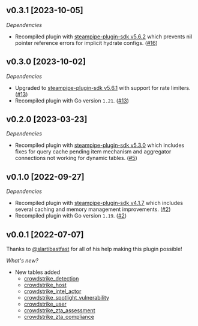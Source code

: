 ## v0.3.1 [2023-10-05]

_Dependencies_

- Recompiled plugin with [steampipe-plugin-sdk v5.6.2](https://github.com/turbot/steampipe-plugin-sdk/blob/main/CHANGELOG.md#v562-2023-10-03) which prevents nil pointer reference errors for implicit hydrate configs. ([#16](https://github.com/turbot/steampipe-plugin-crowdstrike/pull/16))

## v0.3.0 [2023-10-02]

_Dependencies_

- Upgraded to [steampipe-plugin-sdk v5.6.1](https://github.com/turbot/steampipe-plugin-sdk/blob/main/CHANGELOG.md#v561-2023-09-29) with support for rate limiters. ([#13](https://github.com/turbot/steampipe-plugin-crowdstrike/pull/13))
- Recompiled plugin with Go version `1.21`. ([#13](https://github.com/turbot/steampipe-plugin-crowdstrike/pull/13))

## v0.2.0 [2023-03-23]

_Dependencies_

- Recompiled plugin with [steampipe-plugin-sdk v5.3.0](https://github.com/turbot/steampipe-plugin-sdk/blob/main/CHANGELOG.md#v530-2023-03-16) which includes fixes for query cache pending item mechanism and aggregator connections not working for dynamic tables. ([#5](https://github.com/turbot/steampipe-plugin-crowdstrike/pull/5))

## v0.1.0 [2022-09-27]

_Dependencies_

- Recompiled plugin with [steampipe-plugin-sdk v4.1.7](https://github.com/turbot/steampipe-plugin-sdk/blob/main/CHANGELOG.md#v417-2022-09-08) which includes several caching and memory management improvements. ([#2](https://github.com/turbot/steampipe-plugin-crowdstrike/pull/2))
- Recompiled plugin with Go version `1.19`. ([#2](https://github.com/turbot/steampipe-plugin-crowdstrike/pull/2))

 ## v0.0.1 [2022-07-07]

Thanks to [@slartibastfast](https://github.com/slartibastfast) for all of his help making this plugin possible!

_What's new?_

- New tables added
  - [crowdstrike_detection](https://hub.steampipe.io/plugins/turbot/crowdstrike/tables/crowdstrike_detection)
  - [crowdstrike_host](https://hub.steampipe.io/plugins/turbot/crowdstrike/tables/crowdstrike_host)
  - [crowdstrike_intel_actor](https://hub.steampipe.io/plugins/turbot/crowdstrike/tables/crowdstrike_intel_actor)
  - [crowdstrike_spotlight_vulnerability](https://hub.steampipe.io/plugins/turbot/crowdstrike/tables/crowdstrike_spotlight_vulnerability)
  - [crowdstrike_user](https://hub.steampipe.io/plugins/turbot/crowdstrike/tables/crowdstrike_user)
  - [crowdstrike_zta_assessment](https://hub.steampipe.io/plugins/turbot/crowdstrike/tables/crowdstrike_zta_assessment)
  - [crowdstrike_zta_compliance](https://hub.steampipe.io/plugins/turbot/crowdstrike/tables/crowdstrike_zta_compliance)

